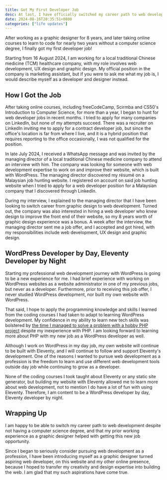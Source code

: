 ```yaml
---
title: Got My First Developer Job
desc: At last, I have officially switched my career path to web development.
date: 2024-08-16T20:35:51+0800
categories: ["life updates"]
---
```


After working as a graphic designer for 8 years, and later taking online courses to learn to code for nearly two years without a computer science degree, I finally got my first developer job!

Starting from 16 August 2024, I am working for a local traditional Chinese medicine (TCM) healthcare company, with my role involves web development, UX design and graphic design. My official position in the company is marketing assistant, but if you were to ask me what my job is, I would describe myself as a developer and designer instead.

## How I Got the Job

After taking online courses, including freeCodeCamp, Scirmba and CS50's Introduction to Computer Science, for more than a year, I began to hunt for web developer jobs in recent months. I tried to apply for many companies on LinkedIn, but none of my attempts succeed. There was a recruiter on LinkedIn inviting me to apply for a contract developer job, but since the office's location is far from where I live, and it is a hybrid position that requires reporting to the office occasionally, I was not qualified for the position.

In late July 2024, I received a WhatsApp message and was invited by the managing director of a local traditional Chinese medicine company to attend an interview with him. The company was looking for someone with web development expertise to work on and improve their website, which is built with WordPress. The managing director discovered my résumé on a Malaysian job hunting website. I registered on account on said job hunting website when I tried to apply for a web developer position for a Malaysian company that I discovered through LinkedIn.

During my interview, I explained to the managing director that I have been looking to switch career from graphic design to web development. Turned out, the company was also interested in hiring a web developer who knew design to improve the front end of their website, so my 8 years worth of graphic design experience was a bonus. A week after the interview, the managing director sent me a job offer, and I accepted and got hired, with my responsibilities include web development, UX design and graphic design.

## WordPress Developer by Day, Eleventy Developer by Night

Starting my professional web development journey with WordPress is going to be a new experience for me. I had brief experience with working on WordPress websites as a website administrator in one of my previous jobs, but never as a developer. Furthermore, prior to receiving this job offer, I never studied WordPress development, nor built my own website with WordPress.

That said, I hope to apply the programming knowledge and skills I learned from the coding courses I had taken to adapt to learning WordPress development. My confidence in my ability to learn new tech skills was bolstered by [the time I managed to solve a problem with a hobby PHP project](/blog/posts/2024-07-08-dipping-my-toes-in-php-for-my-hobby-project/) despite my inexperience with PHP. I am looking forward to learning more about PHP with my new job as a WordPress developer as well.

Although I work on WordPress in my day job, my own website will continue to be built with Eleventy, and I will continue to follow and support Eleventy's development. One of the reasons I wanted to pursue web development as a profession is the freedom to learn and use different web development tools outside day job while continuing to grow as a developer.

None of the coding courses I took taught about Eleventy or any static site generator, but building my website with Eleventy allowed me to learn more about web development, not to mention I do have a lot of fun with using Eleventy. Therefore, I am content to be a WordPress developer by day, Eleventy developer by night.

## Wrapping Up

I am happy to be able to switch my career path to web development despite not having a computer science degree, and that my prior working experience as a graphic designer helped with getting this new job opportunity.

Since I began to seriously consider pursuing web development as a profession, I have been introducing myself as a graphic designer turned aspiring web developer, on this website and my other online presence, because I hoped to transfer my creativity and design expertise into building the web. I am glad that my such aspirations have come true.